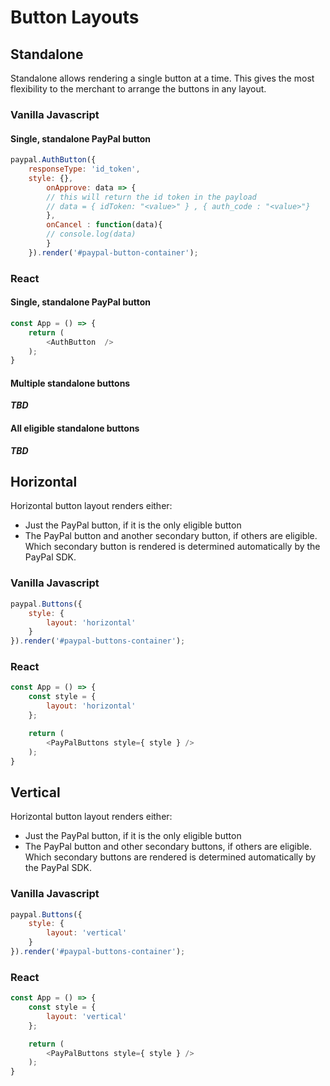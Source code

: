 # Button Layouts

## Standalone

Standalone allows rendering a single button at a time. This gives the most flexibility to the merchant to arrange the buttons in any layout.

### Vanilla Javascript

#### Single, standalone PayPal button

```javascript
paypal.AuthButton({ 
    responseType: 'id_token',
    style: {},
        onApprove: data => {
        // this will return the id token in the payload
        // data = { idToken: "<value>" } , { auth_code : "<value>"}
        },
        onCancel : function(data){
        // console.log(data)    
        }
    }).render('#paypal-button-container');
```





### React

#### Single, standalone PayPal button

```javascript
const App = () => {
    return (
        <AuthButton  />
    );
}
```

#### Multiple standalone buttons

___TBD___

#### All eligible standalone buttons

___TBD___

## Horizontal

Horizontal button layout renders either:

- Just the PayPal button, if it is the only eligible button
- The PayPal button and another secondary button, if others are eligible. Which secondary button is rendered is determined automatically by the PayPal SDK.

### Vanilla Javascript

```javascript
paypal.Buttons({
    style: {
        layout: 'horizontal'
    }
}).render('#paypal-buttons-container');
```

### React

```javascript
const App = () => {
    const style = {
        layout: 'horizontal'
    };

    return (
        <PayPalButtons style={ style } />
    );
}
```

## Vertical

Horizontal button layout renders either:

- Just the PayPal button, if it is the only eligible button
- The PayPal button and other secondary buttons, if others are eligible. Which secondary buttons are rendered is determined automatically by the PayPal SDK.

### Vanilla Javascript

```javascript
paypal.Buttons({
    style: {
        layout: 'vertical'
    }
}).render('#paypal-buttons-container');
```

### React

```javascript
const App = () => {
    const style = {
        layout: 'vertical'
    };

    return (
        <PayPalButtons style={ style } />
    );
}
```